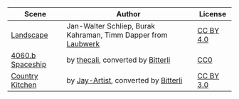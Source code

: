 | Scene                                                        | Author                                                       | License                                                   |
| ------------------------------------------------------------ | ------------------------------------------------------------ | --------------------------------------------------------- |
| [Landscape](https://pbrt.org/scenes-v3.html#landscape)       | Jan-Walter Schliep, Burak Kahraman, Timm Dapper from [Laubwerk](http://www.laubwerk.com) | [CC BY 4.0](https://creativecommons.org/licenses/by/4.0/) |
| [4060.b Spaceship](http://www.blendswap.com/blends/view/75686) | by [thecali](http://www.blendswap.com/user/thecali),  converted by [Bitterli](https://benedikt-bitterli.me/) | [CC0](https://creativecommons.org/publicdomain/zero/1.0/) |
| [Country Kitchen](http://www.blendswap.com/blends/view/42851) | by [Jay-Artist](http://www.blendswap.com/user/Jay-Artist), converted by [Bitterli](https://benedikt-bitterli.me/) | [CC BY 3.0](https://creativecommons.org/licenses/by/3.0/) |

